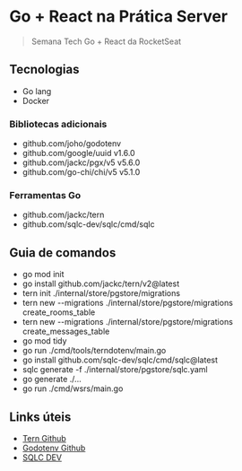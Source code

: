 # Go + React na Prática Server

> Semana Tech Go + React da RocketSeat

## Tecnologias

- Go lang
- Docker

### Bibliotecas adicionais

- github.com/joho/godotenv
- github.com/google/uuid v1.6.0
- github.com/jackc/pgx/v5 v5.6.0
- github.com/go-chi/chi/v5 v5.1.0

### Ferramentas Go

- github.com/jackc/tern
- github.com/sqlc-dev/sqlc/cmd/sqlc

## Guia de comandos

- go mod init
- go install github.com/jackc/tern/v2@latest
- tern init ./internal/store/pgstore/migrations
- tern new --migrations ./internal/store/pgstore/migrations create_rooms_table
- tern new --migrations ./internal/store/pgstore/migrations create_messages_table
- go mod tidy
- go run ./cmd/tools/terndotenv/main.go
- go install github.com/sqlc-dev/sqlc/cmd/sqlc@latest
- sqlc generate -f ./internal/store/pgstore/sqlc.yaml
- go generate ./...
- go run ./cmd/wsrs/main.go

## Links úteis

- [Tern Github](https://github.com/jackc/tern)
- [Godotenv Github](https://github.com/joho/godotenv)
- [SQLC DEV](https://sqlc.dev/)
